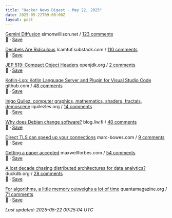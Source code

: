```yaml
---
title: "Hacker News Digest · May 22, 2025"
date: 2025-05-22T09:00:00Z
layout: post
---
```


[Gemini Diffusion](https://simonwillison.net/2025/May/21/gemini-diffusion/)  simonwillison.net / [123 comments](https://news.ycombinator.com/item?id=44057820)  
🔗 · [Save](https://bookmark.syazarilasyraf.com/bookmarks/new?url=https%3A%2F%2Fsimonwillison.net%2F2025%2FMay%2F21%2Fgemini-diffusion%2F&title=Gemini%20Diffusion)

[Decibels Are Ridiculous](https://lcamtuf.substack.com/p/decibels-are-ridiculous)  lcamtuf.substack.com / [110 comments](https://news.ycombinator.com/item?id=44058778)  
🔗 · [Save](https://bookmark.syazarilasyraf.com/bookmarks/new?url=https%3A%2F%2Flcamtuf.substack.com%2Fp%2Fdecibels-are-ridiculous&title=Decibels%20Are%20Ridiculous)

[JEP 519: Compact Object Headers](https://openjdk.org/jeps/519)  openjdk.org / [2 comments](https://news.ycombinator.com/item?id=44059953)  
🔗 · [Save](https://bookmark.syazarilasyraf.com/bookmarks/new?url=https%3A%2F%2Fopenjdk.org%2Fjeps%2F519&title=JEP%20519%3A%20Compact%20Object%20Headers)

[Kotlin-Lsp: Kotlin Language Server and Plugin for Visual Studio Code](https://github.com/Kotlin/kotlin-lsp)  github.com / [48 comments](https://news.ycombinator.com/item?id=44058299)  
🔗 · [Save](https://bookmark.syazarilasyraf.com/bookmarks/new?url=https%3A%2F%2Fgithub.com%2FKotlin%2Fkotlin-lsp&title=Kotlin-Lsp%3A%20Kotlin%20Language%20Server%20and%20Plugin%20for%20Visual%20Studio%20Code)

[Inigo Quilez: computer graphics, mathematics, shaders, fractals, demoscene](https://iquilezles.org/articles/)  iquilezles.org / [14 comments](https://news.ycombinator.com/item?id=44020107)  
🔗 · [Save](https://bookmark.syazarilasyraf.com/bookmarks/new?url=https%3A%2F%2Fiquilezles.org%2Farticles%2F&title=Inigo%20Quilez%3A%20computer%20graphics%2C%20mathematics%2C%20shaders%2C%20fractals%2C%20demoscene)

[Why does Debian change software?](https://blog.liw.fi/posts/2025/why-debian-changes/)  blog.liw.fi / [40 comments](https://news.ycombinator.com/item?id=44059411)  
🔗 · [Save](https://bookmark.syazarilasyraf.com/bookmarks/new?url=https%3A%2F%2Fblog.liw.fi%2Fposts%2F2025%2Fwhy-debian-changes%2F&title=Why%20does%20Debian%20change%20software%3F)

[Direct TLS can speed up your connections](https://marc-bowes.com/postgres-direct-tls.html)  marc-bowes.com / [9 comments](https://news.ycombinator.com/item?id=44059122)  
🔗 · [Save](https://bookmark.syazarilasyraf.com/bookmarks/new?url=https%3A%2F%2Fmarc-bowes.com%2Fpostgres-direct-tls.html&title=Direct%20TLS%20can%20speed%20up%20your%20connections)

[Getting a paper accepted](https://maxwellforbes.com/posts/how-to-get-a-paper-accepted/)  maxwellforbes.com / [54 comments](https://news.ycombinator.com/item?id=44057841)  
🔗 · [Save](https://bookmark.syazarilasyraf.com/bookmarks/new?url=https%3A%2F%2Fmaxwellforbes.com%2Fposts%2Fhow-to-get-a-paper-accepted%2F&title=Getting%20a%20paper%20accepted)

[A lost decade chasing distributed architectures for data analytics?](https://duckdb.org/2025/05/19/the-lost-decade-of-small-data.html)  duckdb.org / [28 comments](https://news.ycombinator.com/item?id=44027690)  
🔗 · [Save](https://bookmark.syazarilasyraf.com/bookmarks/new?url=https%3A%2F%2Fduckdb.org%2F2025%2F05%2F19%2Fthe-lost-decade-of-small-data.html&title=A%20lost%20decade%20chasing%20distributed%20architectures%20for%20data%20analytics%3F)

[For algorithms, a little memory outweighs a lot of time](https://www.quantamagazine.org/for-algorithms-a-little-memory-outweighs-a-lot-of-time-20250521/)  quantamagazine.org / [71 comments](https://news.ycombinator.com/item?id=44055347)  
🔗 · [Save](https://bookmark.syazarilasyraf.com/bookmarks/new?url=https%3A%2F%2Fwww.quantamagazine.org%2Ffor-algorithms-a-little-memory-outweighs-a-lot-of-time-20250521%2F&title=For%20algorithms%2C%20a%20little%20memory%20outweighs%20a%20lot%20of%20time)


_Last updated: 2025-05-22 09:25:04 UTC_
